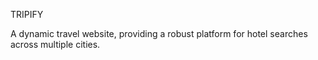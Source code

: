 TRIPIFY

A dynamic travel website, providing a robust platform for hotel searches across multiple cities.
